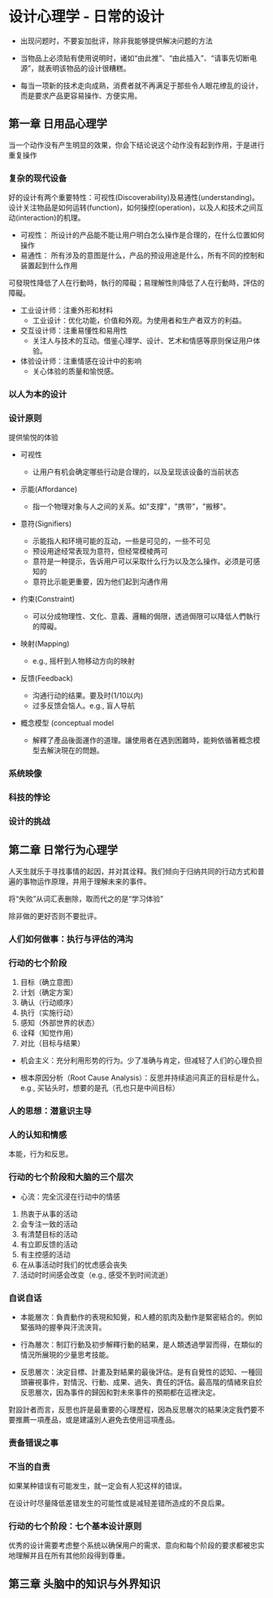 # 设计心理学 - 日常的设计

- 出现问题时，不要妄加批评，除非我能够提供解决问题的方法

- 当物品上必须贴有使用说明时，诸如“由此推”、“由此插入”、“请事先切断电源”，就表明该物品的设计很糟糕。

- 每当一项新的技术走向成熟，消费者就不再满足于那些令人眼花缭乱的设计，而是要求产品更容易操作、方便实用。
## 第一章 日用品心理学

当一个动作没有产生明显的效果，你会下结论说这个动作没有起到作用，于是进行重复操作
### 复杂的现代设备

好的设计有两个重要特性：可视性(Discoverability)及易通性(understanding)。设计关注物品是如何运转(function)，如何操控(operation)，以及人和技术之间互动(interaction)的机理。

- 可视性：
    所设计的产品能不能让用户明白怎么操作是合理的，在什么位置如何操作
- 易通性：
    所有涉及的意图是什么，产品的预设用途是什么，所有不同的控制和装置起到什么作用

可發現性降低了人在行動時，執行的障礙；易理解性則降低了人在行動時，評估的障礙。

- 工业设计师：注重外形和材料
    - 工业设计：优化功能，价值和外观。为使用者和生产者双方的利益。
- 交互设计师：注重易懂性和易用性
    - 关注人与技术的互动。借鉴心理学、设计、艺术和情感等原则保证用户体验。
- 体验设计师：注重情感在设计中的影响
    - 关心体验的质量和愉悦感。

### 以人为本的设计

### 设计原则

提供愉悦的体验

- 可视性
    - 让用户有机会确定哪些行动是合理的，以及呈现该设备的当前状态
- 示能(Affordance)
    - 指一个物理对象与人之间的关系。如"支撑"，"携带"，"搬移"。
- 意符(Signifiers)
    - 示能指人和环境可能的互动，一些是可见的，一些不可见
    - 预设用途经常表现为意符，但经常模棱两可
    - 意符是一种提示，告诉用户可以采取什么行为以及怎么操作。必须是可感知的
    - 意符比示能更重要，因为他们起到沟通作用

- 约束(Constraint)
    - 可以分成物理性、文化、意義、邏輯的侷限，透過侷限可以降低人們執行的障礙。

- 映射(Mapping)
    - e.g., 摇杆到人物移动方向的映射

- 反馈(Feedback)
    - 沟通行动的结果。要及时(1/10以内)
    - 过多反馈会恼人。e.g., 盲人导航

- 概念模型 (conceptual model
    - 解釋了產品後面運作的道理。讓使用者在遇到困難時，能夠依循著概念模型去解決現在的問題。

### 系统映像

### 科技的悖论

### 设计的挑战

## 第二章 日常行为心理学

人天生就乐于寻找事情的起因，并对其诠释。我们倾向于归纳共同的行动方式和普遍的事物运作原理，并用于理解未来的事件。

将“失败”从词汇表删除，取而代之的是“学习体验”

除非做的更好否则不要批评。

### 人们如何做事：执行与评估的鸿沟

### 行动的七个阶段
1. 目标（确立意图）
2. 计划（确定方案）
3. 确认（行动顺序）
4. 执行（实施行动）
5. 感知（外部世界的状态）
6. 诠释（知觉作用）
7. 对比（目标与结果）


- 机会主义：充分利用形势的行为。少了准确与肯定，但减轻了人们的心理负担

- 根本原因分析（Root Cause Analysis）：反思并持续追问真正的目标是什么。e.g., 买钻头时，想要的是孔（孔也只是中间目标）

### 人的思想：潜意识主导

### 人的认知和情感
本能，行为和反思。
### 行动的七个阶段和大脑的三个层次

- 心流：完全沉浸在行动中的情感

1. 热衷于从事的活动
2. 会专注一致的活动
3. 有清楚目标的活动
4. 有立即反馈的活动
5. 有主控感的活动
6. 在从事活动时我们的忧虑感会丧失
7. 活动时时间感会改变（e.g., 感受不到时间流逝）

### 自说自话

- 本能層次：負責動作的表現和知覺，和人體的肌肉及動作是緊密結合的。例如緊張時的握拳與汗流浹背。

- 行為層次：制訂行動及初步解釋行動的結果，是人類透過學習而得，在類似的情況所展現的少量思考技能。

- 反思層次：決定目標、計畫及對結果的最後評估。是有自覺性的認知、一種回頭審視事件，對情況、行動、成果、過失、責任的評估。最高階的情緒來自於反思層次，因為事件的歸因和對未來事件的預期都在這裡決定。

對設計者而言，反思也許是最重要的心理歷程，因為反思層次的結果決定我們要不要推薦一項產品，或是建議別人避免去使用這項產品。

### 责备错误之事

### 不当的自责

如果某种错误有可能发生，就一定会有人犯这样的错误。

在设计时尽量降低差错发生的可能性或是减轻差错所造成的不良后果。

### 行动的七个阶段：七个基本设计原则
优秀的设计需要考虑整个系统以确保用户的需求、意向和每个阶段的要求都被忠实地理解并且在所有其他阶段得到尊重。

## 第三章 头脑中的知识与外界知识
